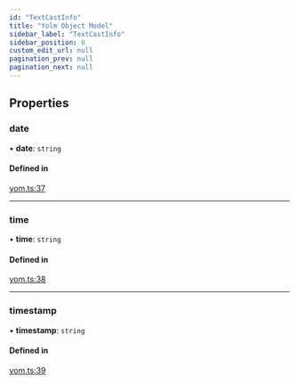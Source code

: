 ```yaml
---
id: "TextCastInfo"
title: "Yolm Object Model"
sidebar_label: "TextCastInfo"
sidebar_position: 0
custom_edit_url: null
pagination_prev: null
pagination_next: null
---
```


## Properties

### date

• **date**: `string`

#### Defined in

[yom.ts:37](https://github.com/yolmio/boost/blob/964b449/src/yom.ts#L37)

___

### time

• **time**: `string`

#### Defined in

[yom.ts:38](https://github.com/yolmio/boost/blob/964b449/src/yom.ts#L38)

___

### timestamp

• **timestamp**: `string`

#### Defined in

[yom.ts:39](https://github.com/yolmio/boost/blob/964b449/src/yom.ts#L39)

